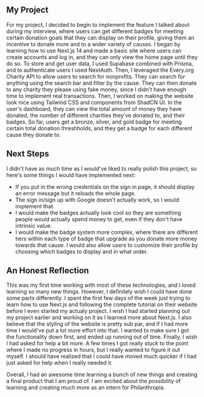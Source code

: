 ## My Project

For my project, I decided to begin to implement the feature I talked about during my interview, where users can get different badges for meeting certain donation goals that they can display on their profile, giving them an incentive to donate more and to a wider variety of causes. I began by learning how to use Next.js 14 and made a basic site where users can create accounts and log in, and they can only view the home page until they do so. To store and get user data, I used Supabase combined with Prisma, and to authenticate users I used NextAuth. Then, I leveraged the Every.org Charity API to allow users to search for nonprofits. They can search for anything using the search bar and filter by the cause. They can then donate to any charity they please using fake money, since I didn't have enough time to implement real transactions. Then, I worked on making the website look nice using Tailwind CSS and components from ShadCN UI. In the user's dashboard, they can view the total amount of money they have donated, the number of different charities they've donated to, and their badges. So far, users get a bronze, silver, and gold badge for meeting certain total donation threshholds, and they get a badge for each different cause they donate to.

## Next Steps

I didn't have as much time as I would've liked to really polish this project, so here's some things I would have implemented next:
- If you put in the wrong credentials on the sign in page, it should display an error message but it reloads the whole page.
- The sign in/sign up with Google doesn't actually work, so I would implement that.
- I would make the badges actually look cool so they are something people would actually spend money to get, even if they don't have intrinsic value.
- I would make the badge system more complex, where there are different tiers within each type of badge that upgrade as you donate more money towards that cause. I would also allow users to customize their profile by choosing which badges to display and in what order.

## An Honest Reflection

This was my first time working with most of these technologies, and I loved learning so many new things. However, I definitely wish I could have done some parts differently. I spent the first few days of the week just trying to learn how to use Next.js and following the complete tutorial on their website before I even started my actualy project. I wish I had started planning out my project earlier and working on it as I learned more about Next.js. I also believe that the styling of the website is pretty sub par, and if I had more time I would've put a lot more effort into that. I wanted to make sure I got the functionality down first, and ended up running out of time. Finally, I wish I had asked for help a bit more. A few times I got really stuck to the point where I made no progress in hours, but I really wanted to figure it out myself. I should have realized that I could have moved much quicker if I had just asked for help when I really needed it.

Overall, I had an awesome time learning a bunch of new things and creating a final product that I am proud of. I am excited about the possibility of learning and creating much more as an intern for Philanthropia.

